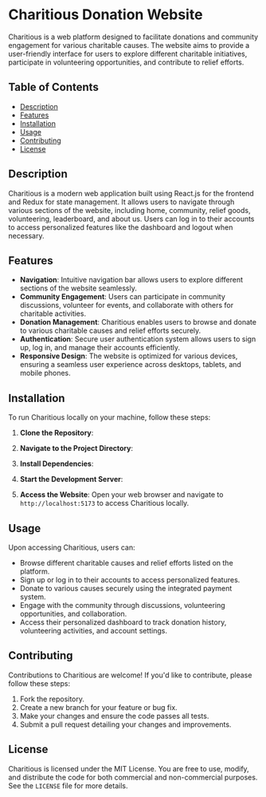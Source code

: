 
# Charitious Donation Website

Charitious is a web platform designed to facilitate donations and community engagement for various charitable causes. The website aims to provide a user-friendly interface for users to explore different charitable initiatives, participate in volunteering opportunities, and contribute to relief efforts.

## Table of Contents

- [Description](#description)
- [Features](#features)
- [Installation](#installation)
- [Usage](#usage)
- [Contributing](#contributing)
- [License](#license)

## Description

Charitious is a modern web application built using React.js for the frontend and Redux for state management. It allows users to navigate through various sections of the website, including home, community, relief goods, volunteering, leaderboard, and about us. Users can log in to their accounts to access personalized features like the dashboard and logout when necessary.

## Features

- **Navigation**: Intuitive navigation bar allows users to explore different sections of the website seamlessly.
- **Community Engagement**: Users can participate in community discussions, volunteer for events, and collaborate with others for charitable activities.
- **Donation Management**: Charitious enables users to browse and donate to various charitable causes and relief efforts securely.
- **Authentication**: Secure user authentication system allows users to sign up, log in, and manage their accounts efficiently.
- **Responsive Design**: The website is optimized for various devices, ensuring a seamless user experience across desktops, tablets, and mobile phones.

## Installation

To run Charitious locally on your machine, follow these steps:

1. **Clone the Repository**: 

2. **Navigate to the Project Directory**:

3. **Install Dependencies**:

4. **Start the Development Server**:

5. **Access the Website**:
Open your web browser and navigate to `http://localhost:5173` to access Charitious locally.

## Usage

Upon accessing Charitious, users can:

- Browse different charitable causes and relief efforts listed on the platform.
- Sign up or log in to their accounts to access personalized features.
- Donate to various causes securely using the integrated payment system.
- Engage with the community through discussions, volunteering opportunities, and collaboration.
- Access their personalized dashboard to track donation history, volunteering activities, and account settings.

## Contributing

Contributions to Charitious are welcome! If you'd like to contribute, please follow these steps:

1. Fork the repository.
2. Create a new branch for your feature or bug fix.
3. Make your changes and ensure the code passes all tests.
4. Submit a pull request detailing your changes and improvements.

## License

Charitious is licensed under the MIT License. You are free to use, modify, and distribute the code for both commercial and non-commercial purposes. See the `LICENSE` file for more details.
